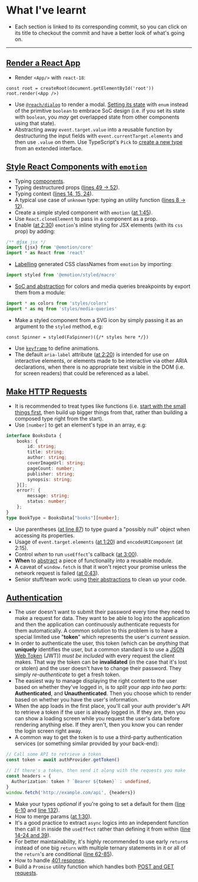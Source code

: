 # What I've learnt
- Each section is linked to its corresponding commit, so you can click on its title to checkout the commit and have a better look of what's going on.
----------------

## [Render a React App](https://github.com/HelpMe-Pls/bookshelf/commit/fbb0819ac1a6f1828b0866bdf3a2f007b76c7248)
- Render `<App/>` with `react-18`:
```tsx
const root = createRoot(document.getElementById('root'))
root.render(<App />)
```
- Use [`@reach/dialog`](https://reacttraining.com/reach-ui/dialog) to render a modal. [Setting its state](https://github.com/HelpMe-Pls/bookshelf/blob/master/src/App.tsx) with `enum` instead of the primitive `boolean` to embrace SoC design (i.e. if you set its state with `boolean`, you *may* get overlapped state from other components using that state).
- Abstracting away `event.target.value` into a reusable function by destructuring the input fields with `event.currentTarget.elements` and then use `.value` on them. Use TypeScript's `Pick` to [create a new type](https://www.typescriptlang.org/docs/handbook/utility-types.html#picktype-keys) from an extended interface.

## [Style React Components with `emotion`](https://github.com/HelpMe-Pls/bookshelf/commit/0f3ac0235383343b749b5fc8b2cb8f8630edc547)
- Typing [components](https://stackoverflow.com/a/58123882).
- Typing destructured props ([lines 49 -> 52](https://github.com/HelpMe-Pls/bookshelf/blob/master/src/components/modal.tsx)).
- Typing context ([lines 14, 15, 24](https://github.com/HelpMe-Pls/bookshelf/blob/master/src/components/modal.tsx)).
- A typical use case of `unknown` type: typing an utility function ([lines 8 -> 12](https://github.com/HelpMe-Pls/bookshelf/blob/master/src/components/modal.tsx)).
- Create a simple styled component with `emotion` ([at 1:45](https://epicreact.dev/modules/build-an-epic-react-app/add-styles-solution-01)).
- Use `React.cloneElement` to pass in a component as a prop.
- Enable ([at 2:30](https://epicreact.dev/modules/build-an-epic-react-app/add-styles-solution-03)) `emotion`'s inline styling for JSX elements (with its `css` prop) by adding:
```typescript
/** @jsx jsx */
import {jsx} from '@emotion/core'
import * as React from 'react'
```  
- [Labelling](https://epicreact.dev/modules/build-an-epic-react-app/add-styles-extra-credit-solution-01) generated CSS classNames from `emotion` by importing:
```js
import styled from '@emotion/styled/macro'
```
- [SoC and abstraction](https://epicreact.dev/modules/build-an-epic-react-app/add-styles-extra-credit-solution-02) for colors and media queries breakpoints by export them from a module:
```js
import * as colors from 'styles/colors'
import * as mq from 'styles/media-queries'
```
- Make a styled component from a SVG icon by simply passing it as an argument to the `styled` method, e.g:
```tsx
const Spinner = styled(FaSpinner)({/* styles here */})
```
- Use [`keyframe`](https://www.geeksforgeeks.org/css-keyframes-rule/) to define animations.
- The default `aria-label` attribute ([at 2:20](https://epicreact.dev/modules/build-an-epic-react-app/add-styles-extra-credit-solution-03)) is intended for use on interactive elements, or elements made to be interactive via other ARIA declarations, when there is no appropriate text visible in the DOM (i.e. for screen readers) that could be referenced as a label.

## [Make HTTP Requests](https://github.com/HelpMe-Pls/bookshelf/commit/ba65f455fd5b801a804722c090dc29cd344aca3d)
- It is recommended to treat types like functions (i.e. [start with the small things first](https://github.com/HelpMe-Pls/bookshelf/blob/master/src/types.d.ts), then build up bigger things from that, rather than building a composed type right from the start).
- Use `[number]` to get an element's type in an array, e.g:
```ts
interface BooksData {
    books: {
        id: string;
        title: string;
        author: string;
        coverImageUrl: string;
        pageCount: number;
        publisher: string;
        synopsis: string;
    }[];
    error?: {
        message: string;
        status: number;
    };
}
type BookType = BooksData["books"][number];
```
- Use parentheses ([at line 87](https://github.com/HelpMe-Pls/bookshelf/blob/master/src/discover.tsx)) to type guard a "possibly null" object when accessing its properties.
- Usage of `event.target.elements` ([at 1:20](https://epicreact.dev/modules/build-an-epic-react-app/make-http-requests-solution-01)) and `encodeURIComponent` (at 2:15).
- Control *when* to run `useEffect`'s callback ([at 3:00](https://epicreact.dev/modules/build-an-epic-react-app/make-http-requests-solution-01)).
- **When** to [abstract](https://epicreact.dev/modules/build-an-epic-react-app/make-http-requests-solution-02) a piece of functionality into a reusable module.
- A caveat of `window.fetch` is that it won't reject your promise unless the network request is failed ([at 0:43](https://epicreact.dev/modules/build-an-epic-react-app/make-http-requests-extra-credit-solution-01)).
- Senior stuff/team work: using [their abstractions](https://epicreact.dev/modules/build-an-epic-react-app/make-http-requests-extra-credit-solution-02) to clean up your code.

## [Authentication](https://github.com/HelpMe-Pls/bookshelf/commit/1347cc0ff81398c2ee5c775e2252fa7edba081dc)
- The user doesn't want to submit their password every time they need to
make a request for data. They want to be able to log into the application and
then the application can continuously authenticate requests for them automatically. A common solution to this problem is to have a special limited use "**token**" which represents the user's *current session*. 
- In order to authenticate the user, this token (which can be *anything* that **uniquely** identifies the user, but a common standard is to use a [JSON Web Token](https://jwt.io) (JWT)) *must be included* with every request the client makes. That way the token can be **invalidated** (in the case that it's lost or stolen) and the user doesn't have to change their password. They simply *re-authenticate* to get a fresh token.
- The easiest way to manage displaying the right content to the user based on
whether they've logged in, is to *split your app into two parts*: **Authenticated**,
and **Unauthenticated**. Then you choose which to render based on whether you have
the user's information.
- When the app loads in the first place, you'll call your auth provider's API
to retrieve a token if the user is already logged in. If they are, then you can
show a loading screen while you request the user's data before rendering
anything else. If they aren't, then you know you can render the login screen
right away. 
- A common way to get the token is to use a third-party authentication services (or something similar provided by your back-end):
```ts
// Call some API to retrieve a token
const token = await authProvider.getToken()

// If there's a token, then send it along with the requests you make
const headers = {
  Authorization: token ? `Bearer ${token}` : undefined,
}
window.fetch('http://example.com/api', {headers})
```
- Make your types *optional* if you're going to set a default for them ([line 6-10](https://github.com/HelpMe-Pls/bookshelf/blob/master/src/utils/api-client.ts) and [line 132](https://github.com/HelpMe-Pls/bookshelf/blob/master/src/components/lib.tsx)).
- How to merge params ([at 1:30](https://epicreact.dev/modules/build-an-epic-react-app/authentication-extra-credit-solution-01)).
- It's a good practice to extract `async` logics into an independent function then call it in inside the `useEffect` rather than defining it from within ([line 14-24 and 39](https://github.com/HelpMe-Pls/bookshelf/blob/master/src/App.tsx)).
- For better maintainability, it's highly recommended to use early `return`s instead of one big `return` with multiple ternary statements in it or all of the `return`'s are conditional ([line 62-85](https://github.com/HelpMe-Pls/bookshelf/blob/master/src/App.tsx)).
- How to handle [401 response](https://epicreact.dev/modules/build-an-epic-react-app/authentication-extra-credit-solution-03).
- Build a `Promise` utility function which handles both [POST and GET requests](https://epicreact.dev/modules/build-an-epic-react-app/authentication-extra-credit-solution-04).